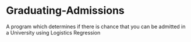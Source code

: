 # Graduating-Admissions
A program which determines if there is chance that you can be admitted in  a University using Logistics Regression
